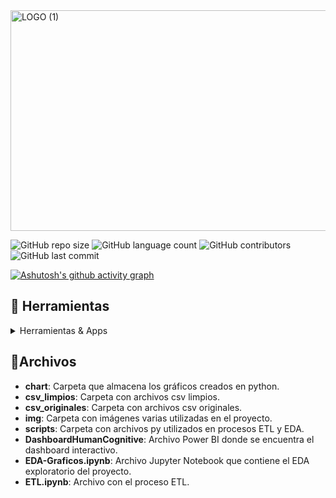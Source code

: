 <img width="1500" height="353" alt="LOGO (1)" src="https://github.com/user-attachments/assets/de509a1b-e027-4b8a-abe6-011f72739d91" />

![GitHub repo size](https://img.shields.io/github/repo-size/nikuvi/HumanCognitive?style=for-the-badge)
![GitHub language count](https://img.shields.io/github/languages/count/nikuvi/HumanCognitive?style=for-the-badge)
![GitHub contributors](https://img.shields.io/github/contributors/nikuvi/HumanCognitive?style=for-the-badge) 
![GitHub last commit](https://img.shields.io/github/last-commit/nikuvi/HumanCognitive?style=for-the-badge)

>
> 
[![Ashutosh's github activity graph](https://github-readme-activity-graph.vercel.app/graph?username=nikuvi&theme=rogue&custom_title=Actividad&20del&20Proyecto&hide_border=true)](https://github.com/nikuvi/HumanCognitive)
<!-- TechStack -->
## :space_invader: Herramientas

<details>
  <summary>Herramientas & Apps</summary>
  <ul>
    <img src="https://img.shields.io/badge/power_bi-F2C811?style=for-the-badge&logo=powerbi&logoColor=black"><a href="https://app.powerbi.com/"></a>
    <img src="https://img.shields.io/badge/python-ADD8E6?style=for-the-badge&logo=python&logoColor=black"><a href="https://www.python.org/"></a>
  </ul>
</details>

## 📁Archivos

- **chart**: Carpeta que almacena los gráficos creados en python.
- **csv_limpios**: Carpeta con archivos csv limpios.
- **csv_originales**: Carpeta con archivos csv originales.
- **img**: Carpeta con imágenes varias utilizadas en el proyecto.
- **scripts**: Carpeta con archivos py utilizados en procesos ETL y EDA.
- **DashboardHumanCognitive**: Archivo Power BI donde se encuentra el dashboard interactivo.
- **EDA-Graficos.ipynb**: Archivo Jupyter Notebook que contiene el EDA exploratorio del proyecto.
- **ETL.ipynb**: Archivo con el proceso ETL.

